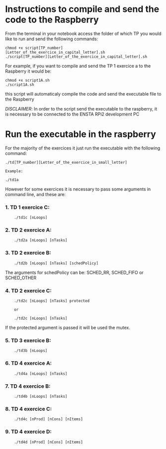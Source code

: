 # Instructions to compile and send the code to the Raspberry

From the terminal in your notebook access the folder of which TP you would like to run and send the following commands:

    chmod +x script[TP_number][Letter_of_the_exercice_in_capital_letter].sh
    ./script[TP_number][Letter_of_the_exercice_in_capital_letter].sh

For example, if you want to compile and send the TP 1 exercice a to the Raspberry it would be:

    chmod +x script1A.sh
    ./script1A.sh

this script will automaticaly compile the code and send the executable file to the Raspberry

*DISCLAIMER*: In order to the script send the executable to the raspberry, it is necessary to be connected to the ENSTA RPi2 development PC


# Run the executable in the raspberry

For the majority of the exercices it just run the executable with the following command:

    ./td[TP_number][Letter_of_the_exercice_in_small_letter]

    Example:

    ./td1a

However for some exercices it is necessary to pass some arguments in command line, and these are:

### 1. TD 1 exercice C:

        ./td1c [nLoops]

### 2. TD 2 exercice A:

        ./td2a [nLoops] [nTasks]

### 3. TD 2 exercice B:

        ./td2b [nLoops] [nTasks] [schedPolicy]

The arguments for schedPolicy can be: SCHED_RR, SCHED_FIFO or SCHED_OTHER

### 4. TD 2 exercice C:

        ./td2c [nLoops] [nTasks] protected

        or 

        ./td2c [nLoops] [nTasks] 


If the protected argument is passed it will be used the mutex.

### 5. TD 3 exercice B:

        ./td3b [nLoops]

### 6. TD 4 exercice A:

        ./td4a [nLoops] [nTasks] 

### 7. TD 4 exercice B:

        ./td4b [nLoops] [nTasks] 

### 8. TD 4 exercice C:

        ./td4c [nProd] [nCons] [nItems]

### 9. TD 4 exercice D:
     
        ./td4d [nProd] [nCons] [nItems]